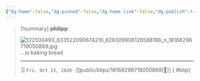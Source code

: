 ```yaml
---
{"dg-home":false,"dg-pinned":false,"dg-home-link":false,"dg-publish":true,"type":"blip","disabled rules":["yaml-title","yaml-title-alias","file-name-heading"],"title":"philipp on instagram @ 2020-10-23","created-date":"2020-10-23T11:00:00","updated-date":"2025-05-02T17:43:08","dg-path":"blips/18168296719050869.md","permalink":"/blips/18168296719050869/","dgPassFrontmatter":true,"created":"2020-10-23T11:00:00","updated":"2025-05-02T17:43:08"}
---
```


> [!summary] **philipp**:
>
> ![122500493_633522090674216_628309908126588186_n_18168296719050869.jpg](/img/user/attachments/122500493_633522090674216_628309908126588186_n_18168296719050869.jpg)
> ...is baking bread
> - - -
>
> 🗓️ `Fri, Oct 23, 2020` · [[public/blips/18168296719050869\|🔗]]
{ #blip}

